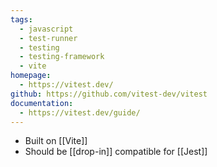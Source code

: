 ```yaml
---
tags:
  - javascript
  - test-runner
  - testing
  - testing-framework
  - vite
homepage:
  - https://vitest.dev/
github: https://github.com/vitest-dev/vitest
documentation:
  - https://vitest.dev/guide/
---
```

- Built on [[Vite]]
- Should be [[drop-in]] compatible for [[Jest]]